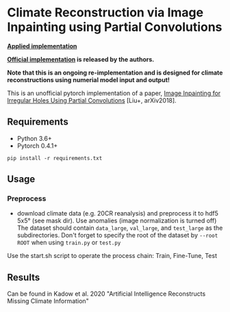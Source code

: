 # Climate Reconstruction via Image Inpainting using Partial Convolutions

**[Applied implementation](https://github.com/naoto0804/pytorch-inpainting-with-partial-conv)**

**[Official implementation](https://github.com/NVIDIA/partialconv) is released by the authors.**

**Note that this is an ongoing re-implementation and is designed for climate reconstructions using numerial model input and output!**

This is an unofficial pytorch implementation of a paper, [Image Inpainting for Irregular Holes Using Partial Convolutions](https://arxiv.org/abs/1804.07723) [Liu+, arXiv2018].

## Requirements
- Python 3.6+
- Pytorch 0.4.1+

```
pip install -r requirements.txt
```

## Usage

### Preprocess 
- download climate data (e.g. 20CR reanalysis) and preprocess it to hdf5 5x5° (see mask dir). Use anomalies (image normalization is turned off) The dataset should contain `data_large`, `val_large`, and `test_large` as the subdirectories. Don't forget to specify the root of the dataset by `--root ROOT` when using `train.py` or `test.py`

Use the start.sh script to operate the process chain: Train, Fine-Tune, Test

## Results

Can be found in Kadow et al. 2020 "Artificial Intelligence Reconstructs Missing Climate Information"
